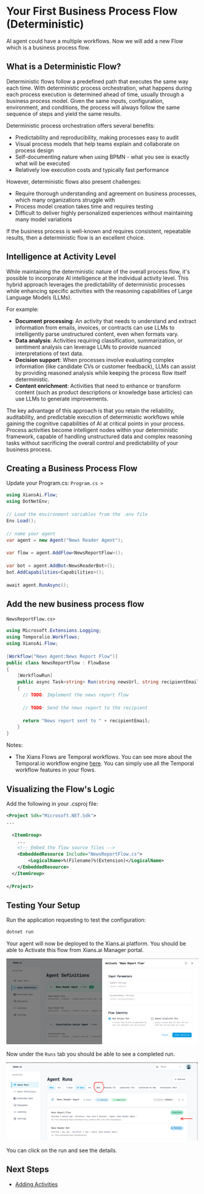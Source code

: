 # Your First Business Process Flow (Deterministic)

AI agent could have a multiple workflows. Now we will add a new Flow which is a business process flow.

## What is a Deterministic Flow?

Deterministic flows follow a predefined path that executes the same way each time. With deterministic process orchestration, what happens during each process execution is determined ahead of time, usually through a business process model. Given the same inputs, configuration, environment, and conditions, the process will always follow the same sequence of steps and yield the same results.

Deterministic process orchestration offers several benefits:

- Predictability and reproducibility, making processes easy to audit
- Visual process models that help teams explain and collaborate on process design
- Self-documenting nature when using BPMN - what you see is exactly what will be executed
- Relatively low execution costs and typically fast performance

However, deterministic flows also present challenges:

- Require thorough understanding and agreement on business processes, which many organizations struggle with
- Process model creation takes time and requires testing
- Difficult to deliver highly personalized experiences without maintaining many model variations

If the business process is well-known and requires consistent, repeatable results, then a deterministic flow is an excellent choice.

## Intelligence at Activity Level

While maintaining the deterministic nature of the overall process flow, it's possible to incorporate AI intelligence at the individual activity level. This hybrid approach leverages the predictability of deterministic processes while enhancing specific activities with the reasoning capabilities of Large Language Models (LLMs).

For example:

- **Document processing**: An activity that needs to understand and extract information from emails, invoices, or contracts can use LLMs to intelligently parse unstructured content, even when formats vary.
- **Data analysis**: Activities requiring classification, summarization, or sentiment analysis can leverage LLMs to provide nuanced interpretations of text data.
- **Decision support**: When processes involve evaluating complex information (like candidate CVs or customer feedback), LLMs can assist by providing reasoned analysis while keeping the process flow itself deterministic.
- **Content enrichment**: Activities that need to enhance or transform content (such as product descriptions or knowledge base articles) can use LLMs to generate improvements.

The key advantage of this approach is that you retain the reliability, auditability, and predictable execution of deterministic workflows while gaining the cognitive capabilities of AI at critical points in your process. Process activities become intelligent nodes within your deterministic framework, capable of handling unstructured data and complex reasoning tasks without sacrificing the overall control and predictability of your business process.

## Creating a Business Process Flow

Update your Program.cs:
`Program.cs >`

```csharp
using XiansAi.Flow;
using DotNetEnv;

// Load the environment variables from the .env file
Env.Load();

// name your agent
var agent = new Agent("News Reader Agent");

var flow = agent.AddFlow<NewsReportFlow>();

var bot = agent.AddBot<NewsReaderBot>();
bot.AddCapabilities<Capabilities>();

await agent.RunAsync();
```

## Add the new business process flow

`NewsReportFlow.cs>`

```csharp
using Microsoft.Extensions.Logging;
using Temporalio.Workflows;
using XiansAi.Flow;

[Workflow("News Agent:News Report Flow")]
public class NewsReportFlow : FlowBase
{
    [WorkflowRun]
    public async Task<string> Run(string newsUrl, string recipientEmail)
    {
      // TODO: Implement the news report flow

      // TODO: Send the news report to the recipient

      return "News report sent to " + recipientEmail;
    }
}

```

Notes:

- The Xians Flows are Temporal workflows. You can see more about the Temporal.io workflow engine [here](https://docs.temporal.io). You can simply use all the Temporal workflow features in your flows.

## Visualizing the Flow's Logic

Add the following in your .csproj file:

```xml
<Project Sdk="Microsoft.NET.Sdk">
...

  <ItemGroup>
    ...
    <!-- Embed the flow source files -->
    <EmbeddedResource Include="NewsReportFlow.cs">
        <LogicalName>%(Filename)%(Extension)</LogicalName>
    </EmbeddedResource>
  </ItemGroup>

</Project>

```

## Testing Your Setup

Run the application requesting to test the configuration:

```bash
dotnet run
```

Your agent will now be deployed to the Xians.ai platform. You should be able to Activate this flow from Xians.ai Manager portal.

![Activate](./img/4-activate.png)

Now under the `Runs` tab you should be able to see a completed run.

![Run](./img/4-observe.png)

You can click on the run and see the details.

## Next Steps

- [Adding Activities](5-adding-activities.md)
